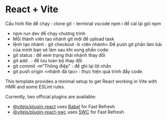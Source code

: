 # React + Vite

Cấu hình file để chạy : clone git - terminal vscode npm i để cài lại gói npm 
- npm run dev để chạy chương trình
- Mỗi thành viên tạo nhánh git mới để upload task
- lệnh tạo nhánh : git checkout -b <tên nhánh>
Để push git phần làm bài của mình bạn sẽ làm sau khi xong phần code:
- git status : để xem trạng thái nhánh thay đổi
- git add . : để lưu toàn bộ thay đổi
- git commit -m"Thông điệp" : để ghi lại lời nhắn
- git push origin <nhánh đã tạo> : thực hiện quá trình đẩy code. 

This template provides a minimal setup to get React working in Vite with HMR and some ESLint rules.

Currently, two official plugins are available:

- [@vitejs/plugin-react](https://github.com/vitejs/vite-plugin-react/blob/main/packages/plugin-react/README.md) uses [Babel](https://babeljs.io/) for Fast Refresh
- [@vitejs/plugin-react-swc](https://github.com/vitejs/vite-plugin-react-swc) uses [SWC](https://swc.rs/) for Fast Refresh

